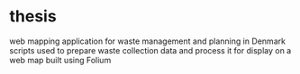 # thesis
web mapping application for waste management and planning in Denmark
scripts used to prepare waste collection data and process it for display on a web map built using Folium
